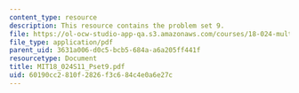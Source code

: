 ```yaml
---
content_type: resource
description: This resource contains the problem set 9.
file: https://ol-ocw-studio-app-qa.s3.amazonaws.com/courses/18-024-multivariable-calculus-with-theory-spring-2011/60190cc2810f2826f3c684c4e0a6e27c_MIT18_024S11_Pset9.pdf
file_type: application/pdf
parent_uid: 3631a006-d0c5-bcb5-684a-a6a205ff441f
resourcetype: Document
title: MIT18_024S11_Pset9.pdf
uid: 60190cc2-810f-2826-f3c6-84c4e0a6e27c
---
```


